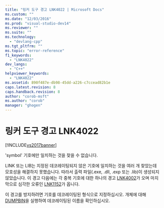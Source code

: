 ```yaml
---
title: "링커 도구 경고 LNK4022 | Microsoft Docs"
ms.custom: ""
ms.date: "12/03/2016"
ms.prod: "visual-studio-dev14"
ms.reviewer: ""
ms.suite: ""
ms.technology: 
  - "devlang-cpp"
ms.tgt_pltfrm: ""
ms.topic: "error-reference"
f1_keywords: 
  - "LNK4022"
dev_langs: 
  - "C++"
helpviewer_keywords: 
  - "LNK4022"
ms.assetid: 890f487e-db98-45dd-a226-c7ccead82b1e
caps.latest.revision: 8
caps.handback.revision: 8
author: "corob-msft"
ms.author: "corob"
manager: "ghogen"
---
```

# 링커 도구 경고 LNK4022
[!INCLUDE[vs2017banner](../../assembler/inline/includes/vs2017banner.md)]

'symbol' 기호에만 일치하는 것을 찾을 수 없습니다.  
  
 LINK 또는 LIB는 지정된 데코레이팅되지 않은 기호에 일치하는 것을 여러 개 찾았는데 모호성을 해결하지 못했습니다.  따라서 출력 파일\(.exe, .dll, .exp 또는 .lib\)이 생성되지 않았습니다.  이 경고 다음에는 각 중복 기호에 대한 하나의 경고 [LNK4002](../../error-messages/tool-errors/linker-tools-warning-lnk4002.md)가 오며 마지막으로 심각한 오류인 [LNK1152](../../error-messages/tool-errors/linker-tools-error-lnk1152.md)가 옵니다.  
  
 이 경고를 방지하려면 기호를 데코레이팅된 형식으로 지정하십시오.  개체에 대해 [DUMPBIN](../../build/reference/dumpbin-options.md)을 실행하여 데코레이팅된 이름을 확인하십시오.